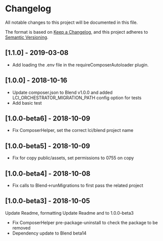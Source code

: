 # Changelog
All notable changes to this project will be documented in this file.

The format is based on [Keep a Changelog](https://keepachangelog.com/en/1.0.0/),
and this project adheres to [Semantic Versioning](https://semver.org/spec/v2.0.0.html).

## [1.1.0] - 2019-03-08

- Add loading the .env file in the requireComposerAutoloader plugin.

## [1.0.0] - 2018-10-16

- Update composer.json to Blend v1.0.0 and added LCI_ORCHESTRATOR_MIGRATION_PATH config option for tests
- Add basic test

## [1.0.0-beta6] - 2018-10-09

- Fix ComposerHelper, set the correct lci/blend project name

## [1.0.0-beta5] - 2018-10-09

- Fix for copy public/assets, set permissions to 0755 on copy

## [1.0.0-beta4] - 2018-10-08

- Fix calls to Blend->runMigrations to first pass the related project 

## [1.0.0-beta3] - 2018-10-05

Update Readme, formatting
Update Readme and to 1.0.0-beta3

- Fix ComposerHelper pre-package-uninstall to check the package to be removed
- Dependency update to Blend beta14 